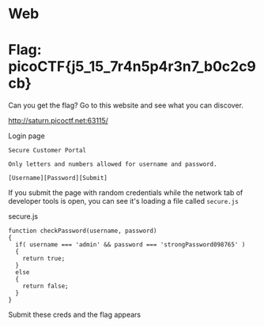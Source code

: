# Web

# Flag: picoCTF{j5_15_7r4n5p4r3n7_b0c2c9cb} 

Can you get the flag? Go to this website and see what you can discover.

http://saturn.picoctf.net:63115/

Login page

```
Secure Customer Portal

Only letters and numbers allowed for username and password.

[Username][Password][Submit]
```

If you submit the page with random credentials while the network tab of developer tools is open, you can see it's loading a file called `secure.js`

secure.js
```
function checkPassword(username, password)
{
  if( username === 'admin' && password === 'strongPassword098765' )
  {
    return true;
  }
  else
  {
    return false;
  }
}
```

Submit these creds and the flag appears